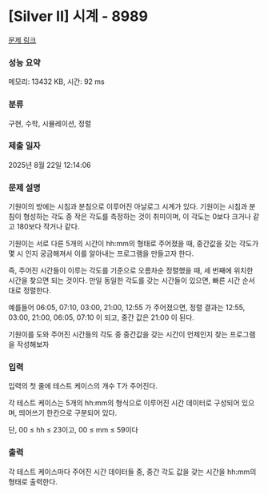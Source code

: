 # [Silver II] 시계 - 8989 

[문제 링크](https://www.acmicpc.net/problem/8989) 

### 성능 요약

메모리: 13432 KB, 시간: 92 ms

### 분류

구현, 수학, 시뮬레이션, 정렬

### 제출 일자

2025년 8월 22일 12:14:06

### 문제 설명

<p>기원이의 방에는 시침과 분침으로 이루어진 아날로그 시계가 있다. 기원이는 시침과 분침이 형성하는 각도 중 작은 각도를 측정하는 것이 취미이며, 이 각도는 0보다 크거나 같고 180보다 작거나 같다.</p>

<p>기원이는 서로 다른 5개의 시간이 hh:mm의 형태로 주어졌을 때, 중간값을 갖는 각도가 몇 시 인지 궁금해져서 이를 알아내는 프로그램을 만들고자 한다.</p>

<p>즉, 주어진 시간들이 이루는 각도를 기준으로 오름차순 정렬했을 때, 세 번째에 위치한 시간을 찾으면 되는 것이다.<span style="font-family:Arial,"Helvetica Neue",Helvetica,Tahoma,sans-serif"> 만일 동일한 각도를 갖는 시간들이 있으면, 빠른 시간 순서대로 정렬한다.</span></p>

<p>예를들어 06:05, 07:10, 03:00, 21:00, 12:55 가 주어졌으면, 정렬 결과는 12:55, 03:00, 21:00, 06:05, 07:10 이 되고, 중간 값은 21:00 이 된다.</p>

<p>기원이를 도와 주어진 시간들의 각도 중 중간값을 갖는 시간이 언제인지 찾는 프로그램을 작성해보자</p>

### 입력 

 <p>입력의 첫 줄에 테스트 케이스의 개수 T가 주어진다.</p>

<p>각 테스트 케이스는 5개의 hh:mm의 형식으로 이루어진 시간 데이터로 구성되어 있으며, 띄어쓰기 한칸으로 구분되어 있다.</p>

<p>단, 00 ≤ hh ≤ 23이고, 00 ≤ mm ≤ 59이다</p>

### 출력 

 <p>각 테스트 케이스마다 주어진 시간 데이터들 중, 중간 각도 값을 갖는 시간을 hh:mm의 형태로 출력한다.</p>

